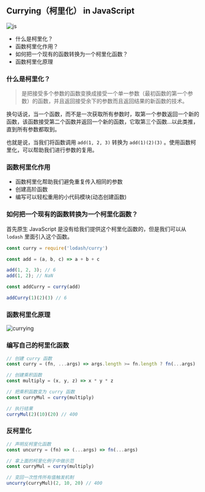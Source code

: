 ## Currying（柯里化） in JavaScript

![js](https://cdn-images-1.medium.com/max/1600/1*RZ5E9_cqR-mG6yXmfEYDFQ.png)

- 什么是柯里化？
- 函数柯里化作用？
- 如何把一个现有的函数转换为一个柯里化函数？
- 函数柯里化原理


### 什么是柯里化？

> 是把接受多个参数的函数变换成接受一个单一参数（最初函数的第一个参数）的函数，并且返回接受余下的参数而且返回结果的新函数的技术。

换句话说，当一个函数，而不是一次获取所有参数时，取第一个参数返回一个新的函数，该函数接受第二个函数并返回一个新的函数，它取第三个函数...以此类推，直到所有参数都取到。

也就是说，当我们将函数调用 `add(1, 2, 3)` 转换为 `add(1)(2)(3)` 。使用函数柯里化，可以帮助我们进行参数的复用。


### 函数柯里化作用
- 函数柯里化帮助我们避免重复传入相同的参数
- 创建高阶函数
- 编写可以轻松重用的小代码模块(动态创建函数)


### 如何把一个现有的函数转换为一个柯里化函数？

首先原生 JavaScript 是没有给我们提供这个柯里化函数的，但是我们可以从 `lodash` 里面引入这个函数。

```js
const curry = require('lodash/curry')

const add = (a, b, c) => a + b + c

add(1, 2, 3); // 6
add(1, 2); // NaN

const addCurry = curry(add)

addCurry(1)(2)(3) // 6
```

### 函数柯里化原理

![currying](https://cdn-images-1.medium.com/max/1200/1*0AqNShYikiqAYzBz7PHAXw.png)



### 编写自己的柯里化函数
```js
// 创建 curry 函数
const curry = (fn, ...args) => args.length >= fn.length ? fn(...args) : (...more) => curry(fn, ...args, ...more)

// 创建乘积函数
const multiply = (x, y, z) => x * y * z

// 把乘积函数变为 curry 函数
const curryMul = curry(multiply)

// 执行结果
curryMul(2)(10)(20) // 400
```

### 反柯里化
```js
// 声明反柯里化函数
const uncurry = (fn) => (...args) => fn(...args)

// 拿上面的柯里化例子中做示范
const curryMul = curry(multiply)

// 变回一次性传所有值触发机制
uncurry(curryMul)(2, 10, 20) // 400
```